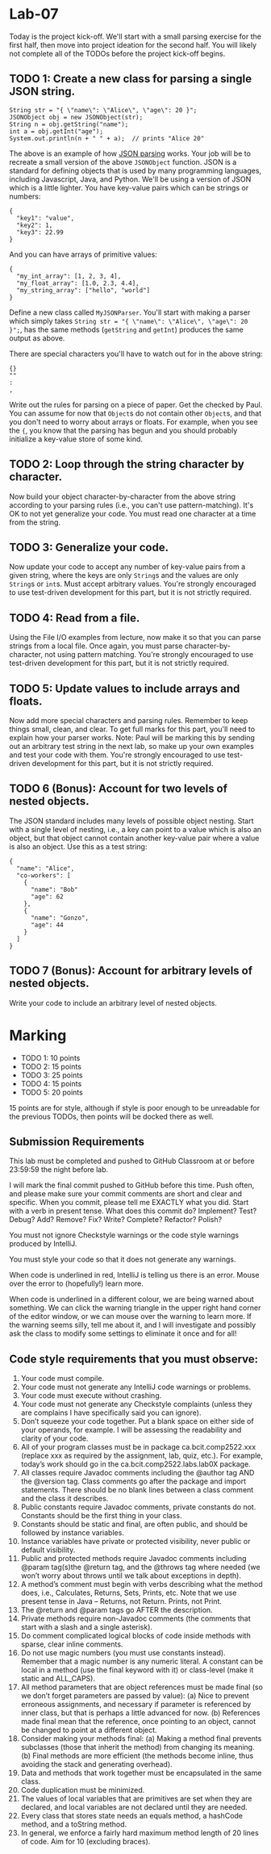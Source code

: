 # Lab-07
Today is the project kick-off. We'll start with a small parsing exercise for the first half, then move into project ideation for the second half. You will likely not complete all of the TODOs before the project kick-off begins.

## TODO 1: Create a new class for parsing a single JSON string.

```
String str = "{ \"name\": \"Alice\", \"age\": 20 }";
JSONObject obj = new JSONObject(str);
String n = obj.getString("name");
int a = obj.getInt("age");
System.out.println(n + " " + a);  // prints "Alice 20"
```

The above is an example of how [JSON parsing](http://theoryapp.com/parse-json-in-java/) works. Your job will be to recreate a small version of the above `JSONObject` function. JSON is a standard for defining objects that is used by many programming languages, including Javascript, Java, and Python. We'll be using a version of JSON which is a little lighter. You have key-value pairs which can be strings or numbers:

```
{
  "key1": "value",
  "key2": 1,
  "key3": 22.99
}
```

And you can have arrays of primitive values:

```
{
  "my_int_array": [1, 2, 3, 4],
  "my_float_array": [1.0, 2.3, 4.4],
  "my_string_array": ["hello", "world"]
}
```

Define a new class called `MyJSONParser`. You'll start with making a parser which simply takes `String str = "{ \"name\": \"Alice\", \"age\": 20 }";`, has the same methods (`getString` and `getInt`) produces the same output as above.

There are special characters you'll have to watch out for in the above string:
```
{}
""
:
,
```
Write out the rules for parsing on a piece of paper. Get the checked by Paul. You can assume for now that `Object`s do not contain other `Object`s, and that you don't need to worry about arrays or floats. For example, when you see the `{`, you know that the parsing has begun and you should probably initialize a key-value store of some kind.

## TODO 2: Loop through the string character by character.
Now build your object character-by-character from the above string according to your parsing rules (i.e., you can't use pattern-matching). It's OK to not yet generalize your code. You must read one character at a time from the string.

## TODO 3: Generalize your code.
Now update your code to accept any number of key-value pairs from a given string, where the keys are only `String`s and the values are only `String`s or `int`s. Must accept arbitrary values. You're strongly encouraged to use test-driven development for this part, but it is not strictly required.

## TODO 4: Read from a file.
Using the File I/O examples from lecture, now make it so that you can parse strings from a local file. Once again, you must parse character-by-character, not using pattern matching. You're strongly encouraged to use test-driven development for this part, but it is not strictly required.

## TODO 5: Update values to include arrays and floats.
Now add more special characters and parsing rules. Remember to keep things small, clean, and clear. To get full marks for this part, you'll need to explain how your parser works. Note: Paul will be marking this by sending out an arbitrary test string in the next lab, so make up your own examples and test your code with them. You're strongly encouraged to use test-driven development for this part, but it is not strictly required.

## TODO 6 (Bonus): Account for two levels of nested objects.
The JSON standard includes many levels of possible object nesting. Start with a single level of nesting, i.e., a key can point to a value which is also an object, but that object cannot contain another key-value pair where a value is also an object. Use this as a test string:

```
{
  "name": "Alice",
  "co-workers": [
    {
      "name": "Bob"
      "age": 62
    },
    {
      "name": "Gonzo",
      "age": 44
    }
  ]
}

```

## TODO 7 (Bonus): Account for arbitrary levels of nested objects.
Write your code to include an arbitrary level of nested objects.

# Marking
- TODO 1: 10 points
- TODO 2: 15 points
- TODO 3: 25 points
- TODO 4: 15 points
- TODO 5: 20 points

15 points are for style, although if style is poor enough to be unreadable for the previous TODOs, then points will be docked there as well.

## Submission Requirements

This lab must be completed and pushed to GitHub Classroom at or before 23:59:59 the night before lab.

I will mark the final commit pushed to GitHub before this time. Push often, and please make sure your commit comments are short and clear and specific. When you commit, please tell me EXACTLY what you did. Start with a verb in present tense. What does this commit do? Implement? Test? Debug? Add? Remove? Fix? Write? Complete? Refactor? Polish?

You must not ignore Checkstyle warnings or the code style warnings produced by IntelliJ.

You must style your code so that it does not generate any warnings.

When code is underlined in red, IntelliJ is telling us there is an error. Mouse over the error to (hopefully!) learn more.

When code is underlined in a different colour, we are being warned about something. We can click the warning triangle in the upper right hand corner of the editor window, or we can mouse over the warning to learn more. If the warning seems silly, tell me about it, and I will investigate and possibly ask the class to modify some settings to eliminate it once and for all!

## Code style requirements that you must observe:
1. Your code must compile.
2. Your code must not generate any IntelliJ code warnings or problems.
3. Your code must execute without crashing.
4. Your code must not generate any Checkstyle complaints (unless they are complains I have specifically said you can ignore).
5. Don’t squeeze your code together. Put a blank space on either side of your operands, for example. I will be assessing the readability and clarity of your code.
6. All of your program classes must be in package ca.bcit.comp2522.xxx (replace xxx as required by the assignment, lab, quiz, etc.). For example, today’s work should go in the ca.bcit.comp2522.labs.lab0X package.
7. All classes require Javadoc comments including the @author tag AND the @version tag. Class comments go after the package and import statements. There should be no blank lines between a class comment and the class it describes.
8. Public constants require Javadoc comments, private constants do not. Constants should be the first thing in your class.
9. Constants should be static and final, are often public, and should be followed by instance variables.
10. Instance variables have private or protected visibility, never public or default visibility.
11. Public and protected methods require Javadoc comments including @param tag(s)the @return tag, and the @throws tag where needed (we won’t worry about throws until we talk about exceptions in depth).
12. A method’s comment must begin with verbs describing what the method does, i.e., Calculates, Returns, Sets, Prints, etc. Note that we use present tense in Java – Returns, not Return. Prints, not Print.
13. The @return and @param tags go AFTER the description.
14. Private methods require non-Javadoc comments (the comments that start with a slash and a single asterisk).
15. Do comment complicated logical blocks of code inside methods with sparse, clear inline comments.
16. Do not use magic numbers (you must use constants instead). Remember that a magic number is any numeric literal. A constant can be local in a method (use the final keyword with it) or class-level (make it static and ALL_CAPS).
17. All method parameters that are object references must be made final (so we don’t forget parameters are passed by value):
    (a) Nice to prevent erroneous assignments, and necessary if parameter is referenced by inner class, but that is perhaps a little advanced for now.
    (b) References made final mean that the reference, once pointing to an object, cannot be changed to point at a different object.
18. Consider making your methods final:
    (a) Making a method final prevents subclasses (those that inherit the method) from changing its meaning.
    (b) Final methods are more efficient (the methods become inline, thus avoiding the stack and generating overhead).
19. Data and methods that work together must be encapsulated in the same class.
20. Code duplication must be minimized.
21. The values of local variables that are primitives are set when they are declared, and local variables are not declared until they are needed.
22. Every class that stores state needs an equals method, a hashCode method, and a toString method.
23. In general, we enforce a fairly hard maximum method length of 20 lines of code. Aim for 10 (excluding braces).
